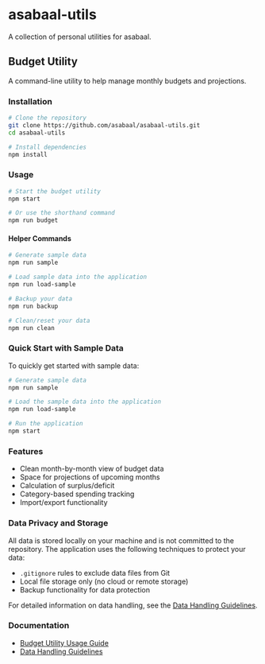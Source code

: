 # asabaal-utils

A collection of personal utilities for asabaal.

## Budget Utility

A command-line utility to help manage monthly budgets and projections.

### Installation

```bash
# Clone the repository
git clone https://github.com/asabaal/asabaal-utils.git
cd asabaal-utils

# Install dependencies
npm install
```

### Usage

```bash
# Start the budget utility
npm start

# Or use the shorthand command
npm run budget
```

#### Helper Commands

```bash
# Generate sample data
npm run sample

# Load sample data into the application
npm run load-sample

# Backup your data
npm run backup

# Clean/reset your data
npm run clean
```

### Quick Start with Sample Data

To quickly get started with sample data:

```bash
# Generate sample data
npm run sample

# Load the sample data into the application
npm run load-sample

# Run the application
npm start
```

### Features

- Clean month-by-month view of budget data
- Space for projections of upcoming months
- Calculation of surplus/deficit
- Category-based spending tracking
- Import/export functionality

### Data Privacy and Storage

All data is stored locally on your machine and is not committed to the repository. The application uses the following techniques to protect your data:

- `.gitignore` rules to exclude data files from Git
- Local file storage only (no cloud or remote storage)
- Backup functionality for data protection

For detailed information on data handling, see the [Data Handling Guidelines](budget-utility/DATA_HANDLING.md).

### Documentation

- [Budget Utility Usage Guide](budget-utility/USAGE.md)
- [Data Handling Guidelines](budget-utility/DATA_HANDLING.md)
